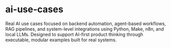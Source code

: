 # ai-use-cases
Real AI use cases focused on backend automation, agent-based workflows, RAG pipelines, and system-level integrations using Python, Make, n8n, and local LLMs. Designed to support AI-first product thinking through executable, modular examples built for real systems.
